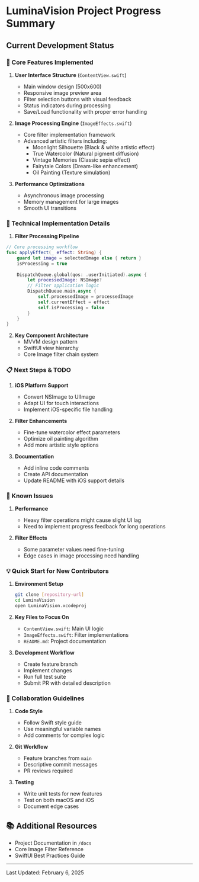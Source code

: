 # LuminaVision Project Progress Summary

## Current Development Status

### 🌟 Core Features Implemented

1. **User Interface Structure** (`ContentView.swift`)
   - Main window design (500x600)
   - Responsive image preview area
   - Filter selection buttons with visual feedback
   - Status indicators during processing
   - Save/Load functionality with proper error handling

2. **Image Processing Engine** (`ImageEffects.swift`)
   - Core filter implementation framework
   - Advanced artistic filters including:
     - Moonlight Silhouette (Black & white artistic effect)
     - True Watercolor (Natural pigment diffusion)
     - Vintage Memories (Classic sepia effect)
     - Fairytale Colors (Dream-like enhancement)
     - Oil Painting (Texture simulation)

3. **Performance Optimizations**
   - Asynchronous image processing
   - Memory management for large images
   - Smooth UI transitions

### 🔧 Technical Implementation Details

1. **Filter Processing Pipeline**
```swift
// Core processing workflow
func applyEffect(_ effect: String) {
    guard let image = selectedImage else { return }
    isProcessing = true
    
    DispatchQueue.global(qos: .userInitiated).async {
        let processedImage: NSImage?
        // Filter application logic
        DispatchQueue.main.async {
            self.processedImage = processedImage
            self.currentEffect = effect
            self.isProcessing = false
        }
    }
}
```

2. **Key Component Architecture**
   - MVVM design pattern
   - SwiftUI view hierarchy
   - Core Image filter chain system

### 📋 Next Steps & TODO

1. **iOS Platform Support**
   - Convert NSImage to UIImage
   - Adapt UI for touch interactions
   - Implement iOS-specific file handling

2. **Filter Enhancements**
   - Fine-tune watercolor effect parameters
   - Optimize oil painting algorithm
   - Add more artistic style options

3. **Documentation**
   - Add inline code comments
   - Create API documentation
   - Update README with iOS support details

### 🎯 Known Issues

1. **Performance**
   - Heavy filter operations might cause slight UI lag
   - Need to implement progress feedback for long operations

2. **Filter Effects**
   - Some parameter values need fine-tuning
   - Edge cases in image processing need handling

### 💡 Quick Start for New Contributors

1. **Environment Setup**
   ```bash
   git clone [repository-url]
   cd LuminaVision
   open LuminaVision.xcodeproj
   ```

2. **Key Files to Focus On**
   - `ContentView.swift`: Main UI logic
   - `ImageEffects.swift`: Filter implementations
   - `README.md`: Project documentation

3. **Development Workflow**
   - Create feature branch
   - Implement changes
   - Run full test suite
   - Submit PR with detailed description

### 🤝 Collaboration Guidelines

1. **Code Style**
   - Follow Swift style guide
   - Use meaningful variable names
   - Add comments for complex logic

2. **Git Workflow**
   - Feature branches from `main`
   - Descriptive commit messages
   - PR reviews required

3. **Testing**
   - Write unit tests for new features
   - Test on both macOS and iOS
   - Document edge cases

## 📚 Additional Resources

- Project Documentation in `/docs`
- Core Image Filter Reference
- SwiftUI Best Practices Guide

---

Last Updated: February 6, 2025
